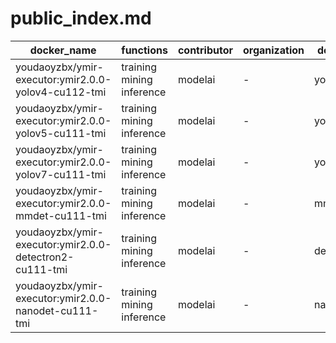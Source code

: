 # public_index.md

|docker_name|functions|contributor|organization|description|
|--|--|--|--|--|
|youdaoyzbx/ymir-executor:ymir2.0.0-yolov4-cu112-tmi|training mining inference|modelai|-|yolov4|
|youdaoyzbx/ymir-executor:ymir2.0.0-yolov5-cu111-tmi|training mining inference|modelai|-|yolov5|
|youdaoyzbx/ymir-executor:ymir2.0.0-yolov7-cu111-tmi|training mining inference|modelai|-|yolov7|
|youdaoyzbx/ymir-executor:ymir2.0.0-mmdet-cu111-tmi|training mining inference|modelai|-|mmdetection|
|youdaoyzbx/ymir-executor:ymir2.0.0-detectron2-cu111-tmi|training mining inference|modelai|-|detectron2|
|youdaoyzbx/ymir-executor:ymir2.0.0-nanodet-cu111-tmi|training mining inference|modelai|-|nanodet|
